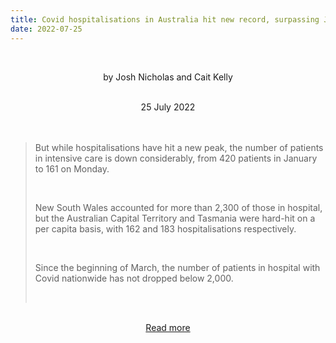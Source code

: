 ```yaml
---
title: Covid hospitalisations in Australia hit new record, surpassing January peak
date: 2022-07-25
---
```


<br><center>by Josh Nicholas and Cait Kelly</center><br>

<center>25 July 2022</center><br><br>

<blockquote><p>But while hospitalisations have hit a new peak, the number of patients in intensive care is down considerably, from 420 patients in January to 161 on Monday.</p><br>

<p>New South Wales accounted for more than 2,300 of those in hospital, but the Australian Capital Territory and Tasmania were hard-hit on a per capita basis, with 162 and 183 hospitalisations respectively.</p><br>

<p>Since the beginning of March, the number of patients in hospital with Covid nationwide has not dropped below 2,000.</p><br>

</blockquote><br>

<center><a href="https://www.theguardian.com/australia-news/2022/jul/26/covid-hospitalisations-in-australia-hit-new-record-surpassing-january-peak">Read more</a></center>